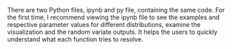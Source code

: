 There are two Python files, ipynb and py file, containing the same code. For the first time, I recommend viewing the ipynb file to see the examples and respective parameter values for different distributions, examine the visualization and the random variate outputs. It helps the users to quickly understand what each function tries to resolve.